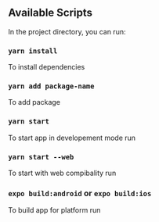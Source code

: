 ## Available Scripts

In the project directory, you can run:

### `yarn install`
To install dependencies
<br />

### `yarn add package-name`
To add package
<br />

### `yarn start`
To start app in developement mode run
<br />

### `yarn start --web`
To start with web compibality run
<br />

### `expo build:android` or `expo build:ios`
To build app for platform run
<br />
